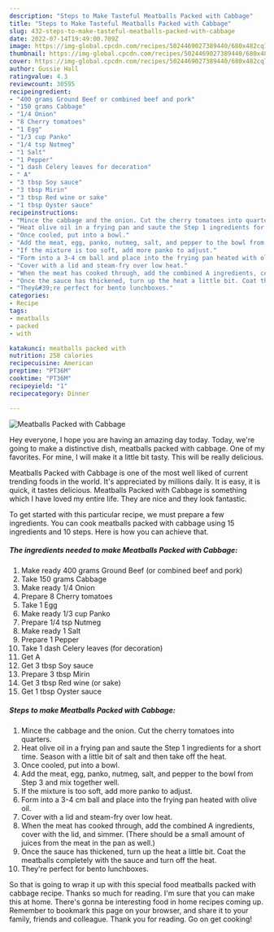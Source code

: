 ```yaml
---
description: "Steps to Make Tasteful Meatballs Packed with Cabbage"
title: "Steps to Make Tasteful Meatballs Packed with Cabbage"
slug: 432-steps-to-make-tasteful-meatballs-packed-with-cabbage
date: 2022-07-14T19:49:00.709Z
image: https://img-global.cpcdn.com/recipes/5024469027389440/680x482cq70/meatballs-packed-with-cabbage-recipe-main-photo.jpg
thumbnail: https://img-global.cpcdn.com/recipes/5024469027389440/680x482cq70/meatballs-packed-with-cabbage-recipe-main-photo.jpg
cover: https://img-global.cpcdn.com/recipes/5024469027389440/680x482cq70/meatballs-packed-with-cabbage-recipe-main-photo.jpg
author: Gussie Hall
ratingvalue: 4.3
reviewcount: 30595
recipeingredient:
- "400 grams Ground Beef or combined beef and pork"
- "150 grams Cabbage"
- "1/4 Onion"
- "8 Cherry tomatoes"
- "1 Egg"
- "1/3 cup Panko"
- "1/4 tsp Nutmeg"
- "1 Salt"
- "1 Pepper"
- "1 dash Celery leaves for decoration"
- " A"
- "3 tbsp Soy sauce"
- "3 tbsp Mirin"
- "3 tbsp Red wine or sake"
- "1 tbsp Oyster sauce"
recipeinstructions:
- "Mince the cabbage and the onion. Cut the cherry tomatoes into quarters."
- "Heat olive oil in a frying pan and saute the Step 1 ingredients for a short time. Season with a little bit of salt and then take off the heat."
- "Once cooled, put into a bowl."
- "Add the meat, egg, panko, nutmeg, salt, and pepper to the bowl from Step 3 and mix together well."
- "If the mixture is too soft, add more panko to adjust."
- "Form into a 3-4 cm ball and place into the frying pan heated with olive oil."
- "Cover with a lid and steam-fry over low heat."
- "When the meat has cooked through, add the combined A ingredients, cover with the lid, and simmer. (There should be a small amount of juices from the meat in the pan as well.)"
- "Once the sauce has thickened, turn up the heat a little bit. Coat the meatballs completely with the sauce and turn off the heat."
- "They&#39;re perfect for bento lunchboxes."
categories:
- Recipe
tags:
- meatballs
- packed
- with

katakunci: meatballs packed with 
nutrition: 258 calories
recipecuisine: American
preptime: "PT36M"
cooktime: "PT36M"
recipeyield: "1"
recipecategory: Dinner

---
```



![Meatballs Packed with Cabbage](https://img-global.cpcdn.com/recipes/5024469027389440/680x482cq70/meatballs-packed-with-cabbage-recipe-main-photo.jpg)

Hey everyone, I hope you are having an amazing day today. Today, we're going to make a distinctive dish, meatballs packed with cabbage. One of my favorites. For mine, I will make it a little bit tasty. This will be really delicious.

Meatballs Packed with Cabbage is one of the most well liked of current trending foods in the world. It's appreciated by millions daily. It is easy, it is quick, it tastes delicious. Meatballs Packed with Cabbage is something which I have loved my entire life. They are nice and they look fantastic.




To get started with this particular recipe, we must prepare a few ingredients. You can cook meatballs packed with cabbage using 15 ingredients and 10 steps. Here is how you can achieve that.

<!--inarticleads1-->

##### The ingredients needed to make Meatballs Packed with Cabbage:

1. Make ready 400 grams Ground Beef (or combined beef and pork)
1. Take 150 grams Cabbage
1. Make ready 1/4 Onion
1. Prepare 8 Cherry tomatoes
1. Take 1 Egg
1. Make ready 1/3 cup Panko
1. Prepare 1/4 tsp Nutmeg
1. Make ready 1 Salt
1. Prepare 1 Pepper
1. Take 1 dash Celery leaves (for decoration)
1. Get  A
1. Get 3 tbsp Soy sauce
1. Prepare 3 tbsp Mirin
1. Get 3 tbsp Red wine (or sake)
1. Get 1 tbsp Oyster sauce




<!--inarticleads2-->

##### Steps to make Meatballs Packed with Cabbage:

1. Mince the cabbage and the onion. Cut the cherry tomatoes into quarters.
1. Heat olive oil in a frying pan and saute the Step 1 ingredients for a short time. Season with a little bit of salt and then take off the heat.
1. Once cooled, put into a bowl.
1. Add the meat, egg, panko, nutmeg, salt, and pepper to the bowl from Step 3 and mix together well.
1. If the mixture is too soft, add more panko to adjust.
1. Form into a 3-4 cm ball and place into the frying pan heated with olive oil.
1. Cover with a lid and steam-fry over low heat.
1. When the meat has cooked through, add the combined A ingredients, cover with the lid, and simmer. (There should be a small amount of juices from the meat in the pan as well.)
1. Once the sauce has thickened, turn up the heat a little bit. Coat the meatballs completely with the sauce and turn off the heat.
1. They&#39;re perfect for bento lunchboxes.




So that is going to wrap it up with this special food meatballs packed with cabbage recipe. Thanks so much for reading. I'm sure that you can make this at home. There's gonna be interesting food in home recipes coming up. Remember to bookmark this page on your browser, and share it to your family, friends and colleague. Thank you for reading. Go on get cooking!
